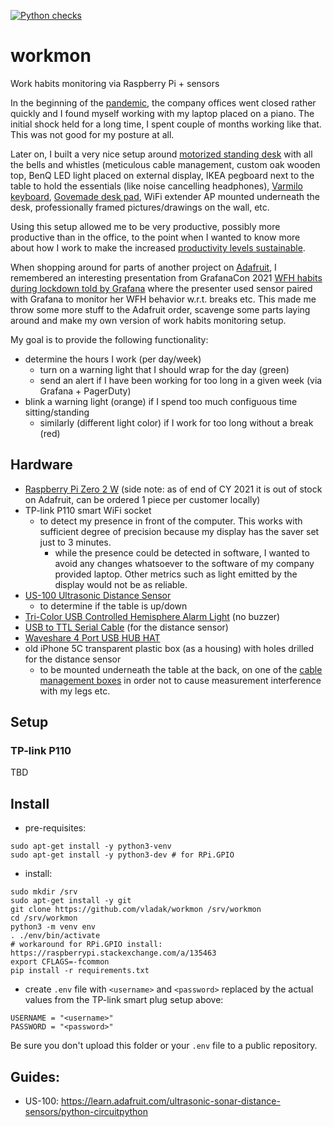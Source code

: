 [![Python checks](https://github.com/vladak/workmon/actions/workflows/python-checks.yml/badge.svg)](https://github.com/vladak/workmon/actions/workflows/python-checks.yml)

# workmon

Work habits monitoring via Raspberry Pi + sensors

In the beginning of the [pandemic](https://en.wikipedia.org/wiki/COVID-19), the company offices went closed rather quickly and I found myself working with my laptop placed on a piano. The initial shock held for a long time, I spent couple of months working like that. This was not good for my posture at all.

Later on, I built a very nice setup around [motorized standing desk](https://www.fully.com/standing-desks.html) with all the bells and whistles (meticulous cable management, custom oak wooden top, BenQ LED light placed on external display, IKEA pegboard next to the table to hold the essentials (like noise cancelling headphones), [Varmilo keyboard](https://en.varmilo.com/), [Govemade desk pad](https://grovemade.com/product/matte-desk-pad/?initial=533), WiFi extender AP mounted underneath the desk, professionally framed pictures/drawings on the wall, etc.

Using this setup allowed me to be very productive, possibly more productive than in the office, to the point when I wanted to know more about how I work to make the increased [productivity levels sustainable](https://drmaciver.substack.com/p/people-dont-work-as-much-as-you-think).

When shopping around for parts of another project on [Adafruit](https://adafruit.com), I remembered an interesting presentation from GrafanaCon 2021 [WFH habits during lockdown told by Grafana](https://grafana.com/go/grafanaconline/2021/grafana-wfh-habits/) where the presenter used sensor paired with Grafana to monitor her WFH behavior w.r.t. breaks etc. This made me throw some more stuff to the Adafruit order, scavenge some parts laying around and make my own version of work habits monitoring setup.

My goal is to provide the following functionality:
  - determine the hours I work (per day/week)
    - turn on a warning light that I should wrap for the day (green)
    - send an alert if I have been working for too long in a given week (via Grafana + PagerDuty)
  - blink a warning light (orange) if I spend too much configuous time sitting/standing
    - similarly (different light color) if I work for too long without a break (red)

## Hardware

- [Raspberry Pi Zero 2 W](https://www.raspberrypi.com/products/raspberry-pi-zero-2-w/) (side note: as of end of CY 2021 it is out of stock on Adafruit, can be ordered 1 piece per customer locally)
- TP-link P110 smart WiFi socket
  - to detect my presence in front of the computer. This works with sufficient degree of precision because my display has the saver set just to 3 minutes.
    - while the presence could be detected in software, I wanted to avoid any changes whatsoever to the software of my company provided laptop. Other metrics such as light emitted by the display would not be as reliable.
- [US-100 Ultrasonic Distance Sensor](https://www.adafruit.com/product/4019)
  - to determine if the table is up/down
- [Tri-Color USB Controlled Hemisphere Alarm Light](https://www.adafruit.com/product/5127) (no buzzer)
- [USB to TTL Serial Cable](https://www.adafruit.com/product/954) (for the distance sensor)
- [Waveshare 4 Port USB HUB HAT](https://www.waveshare.com/usb-hub-hat.htm)
- old iPhone 5C transparent plastic box (as a housing) with holes drilled for the distance sensor
  - to be mounted underneath the table at the back, on one of the [cable management boxes](https://www.fully.com/en-eu/accessories/wire-management/wiretamer.html) in order not to cause measurement interference with my legs etc.

## Setup

### TP-link P110

TBD

## Install

- pre-requisites:
```
sudo apt-get install -y python3-venv
sudo apt-get install -y python3-dev # for RPi.GPIO
```
- install:
```
sudo mkdir /srv
sudo apt-get install -y git
git clone https://github.com/vladak/workmon /srv/workmon
cd /srv/workmon
python3 -m venv env
. ./env/bin/activate
# workaround for RPi.GPIO install: https://raspberrypi.stackexchange.com/a/135463
export CFLAGS=-fcommon
pip install -r requirements.txt
```
- create `.env` file with `<username>` and `<password>` replaced by the actual values from the TP-link smart plug setup above:
```
USERNAME = "<username>"
PASSWORD = "<password>"
```

Be sure you don't upload this folder or your `.env` file to a public repository.


## Guides:

- US-100: https://learn.adafruit.com/ultrasonic-sonar-distance-sensors/python-circuitpython
